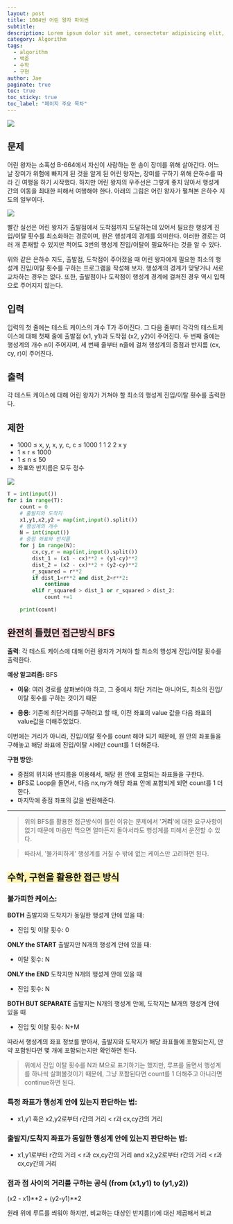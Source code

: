 ```yaml
---
layout: post
title: 1004번 어린 왕자 파이썬
subtitle:
description: Lorem ipsum dolor sit amet, consectetur adipisicing elit, sed do eiusmod tempor incididunt ut labore et dolore magna aliqua.
category: Algorithm
tags:
  - algorithm
  - 백준
  - 수학
  - 구현
author: Jae
paginate: true
toc: true
toc_sticky: true
toc_label: "페이지 주요 목차"
---
```


![](https://media.vlpt.us/images/a87380/post/aef18839-1be8-4948-9f78-57eea11ffeb1/image.png)

## 문제

어린 왕자는 소혹성 B-664에서 자신이 사랑하는 한 송이 장미를 위해 살아간다. 어느 날 장미가 위험에 빠지게 된 것을 알게 된 어린 왕자는, 장미를 구하기 위해 은하수를 따라 긴 여행을 하기 시작했다. 하지만 어린 왕자의 우주선은 그렇게 좋지 않아서 행성계 간의 이동을 최대한 피해서 여행해야 한다. 아래의 그림은 어린 왕자가 펼쳐본 은하수 지도의 일부이다.

![](https://media.vlpt.us/images/a87380/post/bc6ad4e5-2f1e-4a61-b096-2162656bef49/image.png)

빨간 실선은 어린 왕자가 출발점에서 도착점까지 도달하는데 있어서 필요한 행성계 진입/이탈 횟수를 최소화하는 경로이며, 원은 행성계의 경계를 의미한다. 이러한 경로는 여러 개 존재할 수 있지만 적어도 3번의 행성계 진입/이탈이 필요하다는 것을 알 수 있다.

위와 같은 은하수 지도, 출발점, 도착점이 주어졌을 때 어린 왕자에게 필요한 최소의 행성계 진입/이탈 횟수를 구하는 프로그램을 작성해 보자. 행성계의 경계가 맞닿거나 서로 교차하는 경우는 없다. 또한, 출발점이나 도착점이 행성계 경계에 걸쳐진 경우 역시 입력으로 주어지지 않는다.

## 입력

입력의 첫 줄에는 테스트 케이스의 개수 T가 주어진다. 그 다음 줄부터 각각의 테스트케이스에 대해 첫째 줄에 출발점 (x1, y1)과 도착점 (x2, y2)이 주어진다. 두 번째 줄에는 행성계의 개수 n이 주어지며, 세 번째 줄부터 n줄에 걸쳐 행성계의 중점과 반지름 (cx, cy, r)이 주어진다.

## 출력

각 테스트 케이스에 대해 어린 왕자가 거쳐야 할 최소의 행성계 진입/이탈 횟수를 출력한다.

## 제한

- 1000 ≤ x, y, x, y, c, c ≤ 1000
  1
  1
  2
  2
  x
  y
- 1 ≤ r ≤ 1000
- 1 ≤ n ≤ 50
- 좌표와 반지름은 모두 정수

![](https://media.vlpt.us/images/a87380/post/e43bb09f-c15c-4fbb-8cb0-817a5e739fba/image.png)

```python
T = int(input())
for i in range(T):
    count = 0
    # 출발지와 도착지
    x1,y1,x2,y2 = map(int,input().split())
    # 행성계의 개수
    N = int(input())
    # 중점 좌표와 반지름
    for j in range(N):
        cx,cy,r = map(int,input().split())
        dist_1 = (x1 - cx)**2 + (y1-cy)**2
        dist_2 = (x2 - cx)**2 + (y2-cy)**2
        r_squared = r**2
        if dist_1<r**2 and dist_2<r**2:
            continue
        elif r_squared > dist_1 or r_squared > dist_2:
            count +=1

    print(count)
```

## <span style="background-color:#ffdce0">완전히 틀렸던 접근방식 BFS</span>

**출력**: 각 테스트 케이스에 대해 어린 왕자가 거쳐야 할 최소의 행성계 진입/이탈 횟수를 출력한다.

**예상 알고리즘:** BFS

- **이유**: 여러 경로를 살펴보아야 하고, 그 중에서 최단 거리는 아니어도, 최소의 진입/이탈 횟수를 구하는 것이기 때문

- **응용**: 기존에 최단거리를 구하려고 할 때, 이전 좌표의 value 값을 다음 좌표의 value값을 더해주었었다.

이번에는 거리가 아니라, 진입/이탈 횟수를 count 해야 되기 때문에, 원 안의 좌표들을 구해놓고 해당 좌표에 진입/이탈 시에만 count를 1 더해준다.

**구현 방안:**

- 중점의 위치와 반지름을 이용해서, 해당 원 안에 포함되는 좌표들을 구한다.
- BFS로 Loop을 돌면서, 다음 nx,ny가 해당 좌표 안에 포함되게 되면 count를 1 더한다.
- 마지막에 종점 좌표의 값을 반환해준다.

---

> 위의 BFS를 활용한 접근방식이 틀린 이유는 문제에서 '**거리**'에 대한 요구사항이 없기 때문에 마음만 먹으면 얼마든지 돌아서라도 행성계를 피해서 운전할 수 있다.

> 따라서, '불가피하게' 행성계를 거칠 수 밖에 없는 케이스만 고려하면 된다.

## <span style="background-color:#fff5b1">수학, 구현을 활용한 접근 방식</span>

### **불가피한 케이스:**

**BOTH** 출발지와 도착지가 동일한 행성계 안에 있을 때:

- 진입 및 이탈 횟수: 0

**ONLY the START** 출발지만 N개의 행성계 안에 있을 때:

- 이탈 횟수: N

**ONLY the END** 도착지만 N개의 행성계 안에 있을 때

- 진입 횟수: N

**BOTH BUT SEPARATE** 출발지는 N개의 행성계 안에, 도착지는 M개의 행성계 안에 있을 때

- 진입 및 이탈 횟수: N+M

따라서 행성계의 좌표 정보를 받아서, 출발지와 도착지가 해당 좌표들에 포함되는지, 만약 포함된다면 몇 개에 포함되는지만 확인하면 된다.

> 위에서 진입 이탈 횟수를 N과 M으로 표기하기는 했지만, 루프를 돌면서 행성계를 하나씩 살펴볼것이기 때문에, 그냥 포함된다면 count를 1 더해주고 아니라면 continue하면 된다.

### 특정 좌표가 행성계 안에 있는지 판단하는 법:

- x1,y1 혹은 x2,y2로부터 r간의 거리 < r과 cx,cy간의 거리

### 출발지/도착지 좌표가 동일한 행성계 안에 있는지 판단하는 법:

- x1,y1로부터 r간의 거리 < r과 cx,cy간의 거리 and x2,y2로부터 r간의 거리 < r과 cx,cy간의 거리

### 점과 점 사이의 거리를 구하는 공식 (from (x1,y1) to (y1,y2))

(x2 - x1)**2 + (y2-y1)**2

원래 위에 루트를 씌워야 하지만, 비교하는 대상인 반지름(r)에 대신 제곱해서 비교
